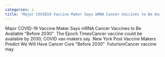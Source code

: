 ```yaml
---
categories: i
title: "Major COVID19 Vaccine Maker Says mRNA Cancer Vaccines to Be Available Before 2030  The Epoch Times"
---
```

Major COVID-19 Vaccine Maker Says mRNA Cancer Vaccines to Be Available "Before 2030"&nbsp;&nbsp;The Epoch TimesCancer vaccine could be available by 2030, COVID vax-makers say&nbsp;&nbsp;New York Post Vaccine Makers Predict We Will Have Cancer Cure "Before 2030"&nbsp;&nbsp;FuturismCancer vaccine may 
